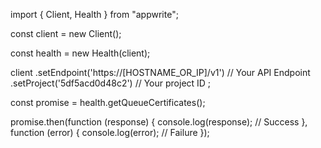 import { Client, Health } from "appwrite";

const client = new Client();

const health = new Health(client);

client
    .setEndpoint('https://[HOSTNAME_OR_IP]/v1') // Your API Endpoint
    .setProject('5df5acd0d48c2') // Your project ID
;

const promise = health.getQueueCertificates();

promise.then(function (response) {
    console.log(response); // Success
}, function (error) {
    console.log(error); // Failure
});